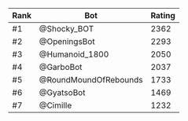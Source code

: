 Rank|Bot|Rating
---|---|---
#1|@Shocky_BOT|2362
#2|@OpeningsBot|2293
#3|@Humanoid_1800|2050
#4|@GarboBot|2037
#5|@RoundMoundOfRebounds|1733
#6|@GyatsoBot|1469
#7|@Cimille|1232
